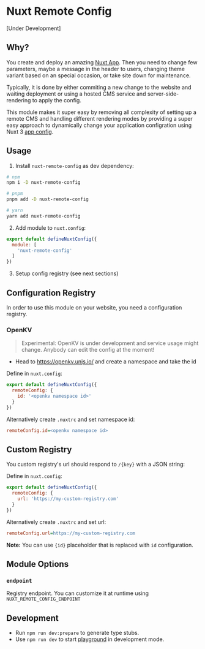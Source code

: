 # Nuxt Remote Config

[Under Development]

## Why?

You create and deploy an amazing [Nuxt App](https://nuxt.com/). Then you need to change few parameters, maybe a message in the header to users, changing theme variant based on an special occasion, or take site down for maintenance.

Typically, it is done by either commiting a new change to the website and waiting deployment or using a hosted CMS service and server-side-rendering to apply the config.

This module makes it super easy by removing all complexity of setting up a remote CMS and handling different rendering modes by providing a super easy approach to dynamically change your application configration using Nuxt 3 [app config](https://nuxt.com/docs/guide/directory-structure/app.config).

## Usage

1. Install `nuxt-remote-config` as dev dependency:

```sh
# npm
npm i -D nuxt-remote-config

# pnpm
pnpm add -D nuxt-remote-config

# yarn
yarn add nuxt-remote-config
```

2. Add module to `nuxt.config`:

```js
export default defineNuxtConfig({
  module: [
    'nuxt-remote-config'
  ]
})
```

3. Setup config registry (see next sections)

## Configuration Registry

In order to use this module on your website, you need a configuration registry.

### OpenKV

> Experimental: OpenKV is under development and service usage might change. Anybody can edit the config at the moment!

- Head to https://openkv.unjs.io/ and create a namespace and take the id

Define in `nuxt.config`:

```js
export default defineNuxtConfig({
  remoteConfig: {
    id: '<openkv namespace id>'
  }
})
```

Alternatively create `.nuxtrc` and set namespace id:

```ini
remoteConfig.id=<openkv namespace id>
```

## Custom Registry

You custom registry's url should respond to `/{key}` with a JSON string:

Define in `nuxt.config`:

```js
export default defineNuxtConfig({
  remoteConfig: {
    url: 'https://my-custom-registry.com'
  }
})
```

Alternatively create `.nuxtrc` and set url:

```ini
remoteConfig.url=https://my-custom-registry.com
```

**Note:** You can use `{id}` placeholder that is replaced with `id` configuration.

## Module Options

### `endpoint`

Registry endpoint. You can customize it at runtime using `NUXT_REMOTE_CONFIG_ENDPOINT`

## Development

- Run `npm run dev:prepare` to generate type stubs.
- Use `npm run dev` to start [playground](./playground) in development mode.
